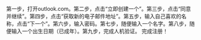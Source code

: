 第一步，打开outlook.com。第二步，点击“立即创建一个”。第三步，点击“同意并继续”。第四步，点击“获取新的电子邮件地址”。第五步，输入自己喜欢的名称，点击“下一个”。第六步，输入密码。第七步，随便输入一个名字。第八步，随便输入一个出生日期（已成年）。第九步，完成人机验证。
完成注册！